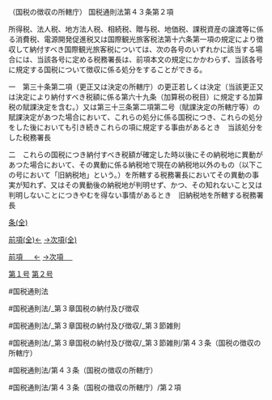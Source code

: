 （国税の徴収の所轄庁）
国税通則法第４３条第２項

所得税、法人税、地方法人税、相続税、贈与税、地価税、課税資産の譲渡等に係る消費税、電源開発促進税又は国際観光旅客税法第十六条第一項の規定により徴収して納付すべき国際観光旅客税については、次の各号のいずれかに該当する場合には、当該各号に定める税務署長は、前項本文の規定にかかわらず、当該各号に規定する国税について徴収に係る処分をすることができる。

一　第三十条第二項（更正又は決定の所轄庁）の更正若しくは決定（当該更正又は決定により納付すべき税額に係る第六十九条（加算税の税目）に規定する加算税の賦課決定を含む。）又は第三十三条第二項第二号（賦課決定の所轄庁等）の賦課決定があつた場合において、これらの処分に係る国税につき、これらの処分をした後においても引き続きこれらの項に規定する事由があるとき　当該処分をした税務署長

二　これらの国税につき納付すべき税額が確定した時以後にその納税地に異動があつた場合において、その異動に係る納税地で現在の納税地以外のもの（以下この号において「旧納税地」という。）を所轄する税務署長においてその異動の事実が知れず、又はその異動後の納税地が判明せず、かつ、その知れないこと又は判明しないことにつきやむを得ない事情があるとき　旧納税地を所轄する税務署長

[条(全)](国税通則法＿＿＿＿＿第４３条_.md)

[前項(全)←](国税通則法＿＿＿＿＿第４３条第１項_.md)    [→次項(全)](国税通則法＿＿＿＿＿第４３条第３項_.md)

[前項 　 ←](国税通則法＿＿＿＿＿第４３条第１項.md)    [→次項 　 ](国税通則法＿＿＿＿＿第４３条第３項.md)

[第１号](国税通則法＿＿＿＿＿第４３条第２項第１号.md)  [第２号](国税通則法＿＿＿＿＿第４３条第２項第２号.md)  

#国税通則法

#国税通則法/_第３章国税の納付及び徴収

#国税通則法/_第３章国税の納付及び徴収/_第３節雑則

#国税通則法/_第３章国税の納付及び徴収/_第３節雑則/第４３条（国税の徴収の所轄庁）

#国税通則法/第４３条（国税の徴収の所轄庁）

#国税通則法/第４３条（国税の徴収の所轄庁）/第２項

